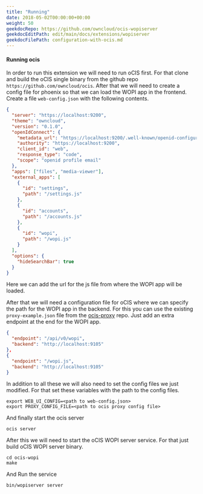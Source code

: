 ```yaml
---
title: "Running"
date: 2018-05-02T00:00:00+00:00
weight: 50
geekdocRepo: https://github.com/owncloud/ocis-wopiserver
geekdocEditPath: edit/main/docs/extensions/wopiserver
geekdocFilePath: configuration-with-ocis.md
---
```


#### Running ocis
In order to run this extension we will need to run oCIS first. For that clone and build the oCIS single binary from the github repo `https://github.com/owncloud/ocis`.
After that we will need to create a config file for phoenix so that we can load the WOPI app in the frontend. Create a file `web-config.json` with the following contents.
```json
{
  "server": "https://localhost:9200",
  "theme": "owncloud",
  "version": "0.1.0",
  "openIdConnect": {
    "metadata_url": "https://localhost:9200/.well-known/openid-configuration",
    "authority": "https://localhost:9200",
    "client_id": "web",
    "response_type": "code",
    "scope": "openid profile email"
  },
  "apps": ["files", "media-viewer"],
  "external_apps": [
    {
      "id": "settings",
      "path": "/settings.js"
    },
    {
      "id": "accounts",
      "path": "/accounts.js"
    },
    {
      "id": "wopi",
      "path": "/wopi.js"
    }
  ],
  "options": {
    "hideSearchBar": true
  }
}

```
Here we can add the url for the js file from where the WOPI app will be loaded.

After that we will need a configuration file for oCIS where we can specify the path for the WOPI app in the backend. For this you can use the existing `proxy-example.json` file from the [ocis-proxy](https://github.com/owncloud/ocis/blob/master/proxy/config/proxy-example.json) repo. Just add an extra endpoint at the end for the WOPI app.
```json
{
  "endpoint": "/api/v0/wopi",
  "backend": "http://localhost:9105"
},
{
  "endpoint": "/wopi.js",
  "backend": "http://localhost:9105"
}
```

In addition to all these we will also need to set the config files we just modified. For that set these variables with the path to the config files.
```
export WEB_UI_CONFIG=<path to web-config.json>
export PROXY_CONFIG_FILE=<path to ocis proxy config file>
```
And finally start the ocis server
```
ocis server
```

After this we will need to start the oCIS WOPI server service.
For that just build oCIS WOPI server binary.
```
cd ocis-wopi 
make
```
And Run the service
```
bin/wopiserver server
```
